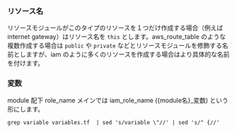 ### リソース名
リソースモジュールがこのタイプのリソースを１つだけ作成する場合（例えば internet gateway）はリソース名を `this` とします。aws_route_table のような複数作成する場合は `public` や `private` などとリソースモジュールを修飾する名前としますが、iam のように多くのリソースを作成する場合はより具体的な名前を付けます。
### 変数
module 配下 role_name メインでは iam_role_name ({module名}_変数) という形にします。

```
grep variable variables.tf  | sed 's/variable \"//' | sed 's/" {//'
```